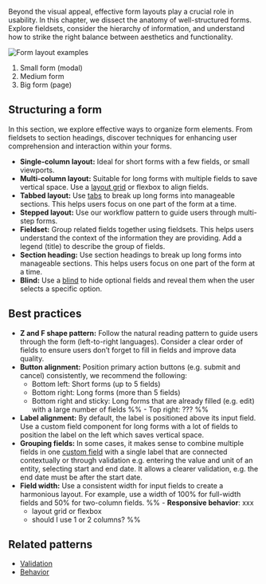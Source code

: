 Beyond the visual appeal, effective form layouts play a crucial role in usability. In this chapter, we dissect the anatomy of well-structured forms. Explore fieldsets, consider the hierarchy of information, and understand how to strike the right balance between aesthetics and functionality.

![Form layout examples](https://www.figma.com/design/wEptRgAezDU1z80Cn3eZ0o/iX-Pattern-Illustrations?node-id=3046-516&t=kneyH2DQ9aKpFhdv-4)

1. Small form (modal)
2. Medium form
3. Big form (page)

## Structuring a form
In this section, we explore effective ways to organize form elements. From fieldsets to section headings, discover techniques for enhancing user comprehension and interaction within your forms.

- **Single-column layout:** Ideal for short forms with a few fields, or small viewports.
- **Multi-column layout:** Suitable for long forms with multiple fields to save vertical space. Use a [layout grid](../layout-grid.md) or flexbox to align fields.
- **Tabbed layout:** Use [tabs](../tabs.md) to break up long forms into manageable sections. This helps users focus on one part of the form at a time.
- **Stepped layout:** Use our workflow pattern to guide users through multi-step forms.
- **Fieldset:** Group related fields together using fieldsets. This helps users understand the context of the information they are providing. Add a legend (title) to describe the group of fields.
- **Section heading:** Use section headings to break up long forms into manageable sections. This helps users focus on one part of the form at a time.
- **Blind:** Use a [blind](../blind.md) to hide optional fields and reveal them when the user selects a specific option.

## Best practices
- **Z and F shape pattern:** Follow the natural reading pattern to guide users through the form (left-to-right languages). Consider a clear order of fields to ensure users don’t forget to fill in fields and improve data quality.
- **Button alignment:** Position primary action buttons (e.g. submit and cancel) consistently, we recommend the following:
	- Bottom left: Short forms (up to 5 fields)
	- Bottom right: Long forms (more than 5 fields)
	- Bottom right and sticky: Long forms that are already filled (e.g. edit) with a large number of fields
%% 	- Top right: ??? %%
- **Label alignment:** By default, the label is positioned above its input field. Use a custom field component for long forms with a lot of fields to position the label on the left which saves vertical space.
- **Grouping fields:** In some cases, it makes sense to combine multiple fields in one [custom field](custom-field.md) with a single label that are connected contextually or through validation e.g. entering the value and unit of an entity, selecting start and end date. It allows a clearer validation, e.g. the end date must be after the start date.
- **Field width:** Use a consistent width for input fields to create a harmonious layout. For example, use a width of 100% for full-width fields and 50% for two-column fields.
%% - **Responsive behavior**: xxx
    - layout grid or flexbox
    - should I use 1 or 2 columns? %%

## Related patterns
- [Validation](forms-validation.md)
- [Behavior](forms-behavior.md)
